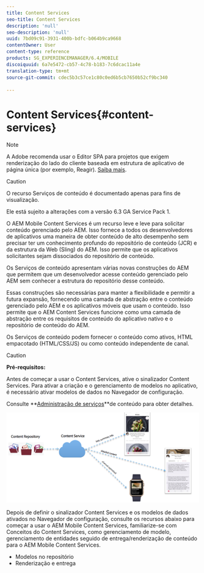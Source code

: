 ```yaml
---
title: Content Services
seo-title: Content Services
description: 'null'
seo-description: 'null'
uuid: 7bd09c91-3931-400b-bdfc-b064b9ca9668
contentOwner: User
content-type: reference
products: SG_EXPERIENCEMANAGER/6.4/MOBILE
discoiquuid: 6a7e5472-cb57-4c78-b183-7c6dcac11a4e
translation-type: tm+mt
source-git-commit: cdec5b3c57ce1c80c0ed6b5cb7650b52cf9bc340

---
```



# Content Services{#content-services}

>[!NOTE]
>
>A Adobe recomenda usar o Editor SPA para projetos que exigem renderização do lado do cliente baseada em estrutura de aplicativo de página única (por exemplo, Reagir). [Saiba mais](/help/sites-developing/spa-overview.md).

>[!CAUTION]
>
>O recurso Serviços de conteúdo é documentado apenas para fins de visualização.
>
>Ele está sujeito a alterações com a versão 6.3 GA Service Pack 1.

O AEM Mobile Content Services é um recurso leve e leve para solicitar conteúdo gerenciado pelo AEM. Isso fornece a todos os desenvolvedores de aplicativos uma maneira de obter conteúdo de alto desempenho sem precisar ter um conhecimento profundo do repositório de conteúdo (JCR) e da estrutura da Web (Sling) do AEM. Isso permite que os aplicativos solicitantes sejam dissociados do repositório de conteúdo.

Os Serviços de conteúdo apresentam várias novas construções do AEM que permitem que um desenvolvedor acesse conteúdo gerenciado pelo AEM sem conhecer a estrutura do repositório desse conteúdo.

Essas construções são necessárias para manter a flexibilidade e permitir a futura expansão, fornecendo uma camada de abstração entre o conteúdo gerenciado pelo AEM e os aplicativos móveis que usam o conteúdo. Isso permite que o AEM Content Services funcione como uma camada de abstração entre os requisitos de conteúdo do aplicativo nativo e o repositório de conteúdo do AEM.

Os Serviços de conteúdo podem fornecer o conteúdo como ativos, HTML empacotado (HTML/CSS/JS) ou como conteúdo independente de canal.

>[!CAUTION]
>
>**Pré-requisitos:**
>
>Antes de começar a usar o Content Services, ative o sinalizador Content Services. Para ativar a criação e o gerenciamento de modelos no aplicativo, é necessário ativar modelos de dados no Navegador de configuração.
>
>Consulte **[Administração de serviços](/help/mobile/developing-content-services.md)**de conteúdo para obter detalhes.

![chlimage_1-143](assets/chlimage_1-143.png)

Depois de definir o sinalizador Content Services e os modelos de dados ativados no Navegador de configuração, consulte os recursos abaixo para começar a usar o AEM Mobile Content Services, familiarize-se com Conceitos do Content Services, como gerenciamento de modelo, gerenciamento de entidades seguido de entrega/renderização de conteúdo para o AEM Mobile Content Services.

* Modelos no repositório
* Renderização e entrega


